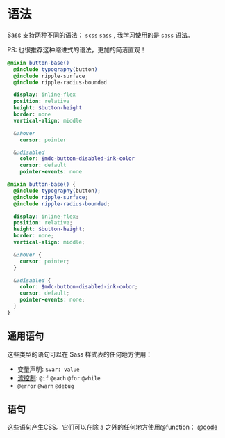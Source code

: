 # 语法

Sass 支持两种不同的语法： `scss` `sass` , 我学习使用的是 `sass` 语法。

PS: 也很推荐这种缩进式的语法，更加的简洁直观！

<CodeGroup>
<CodeGroupItem title="sass" active>

```sass
@mixin button-base()
  @include typography(button)
  @include ripple-surface
  @include ripple-radius-bounded

  display: inline-flex
  position: relative
  height: $button-height
  border: none
  vertical-align: middle

  &:hover
    cursor: pointer

  &:disabled
    color: $mdc-button-disabled-ink-color
    cursor: default
    pointer-events: none
```

  </CodeGroupItem>
  <CodeGroupItem title="scss">

```scss
@mixin button-base() {
  @include typography(button);
  @include ripple-surface;
  @include ripple-radius-bounded;

  display: inline-flex;
  position: relative;
  height: $button-height;
  border: none;
  vertical-align: middle;

  &:hover {
    cursor: pointer;
  }

  &:disabled {
    color: $mdc-button-disabled-ink-color;
    cursor: default;
    pointer-events: none;
  }
}
```

  </CodeGroupItem>
</CodeGroup>

## 通用语句

这些类型的语句可以在 Sass 样式表的任何地方使用：

- 变量声明:  `$var: value`
- [流控制](/css/sass/documentation/at-rules.md#流控制): `@if` `@each` `@for` `@while`
- `@error` `@warn` `@debug`

##  语句

这些语句产生CSS。它们可以在除 a 之外的任何地方使用@function：
@[code](./foo.js)